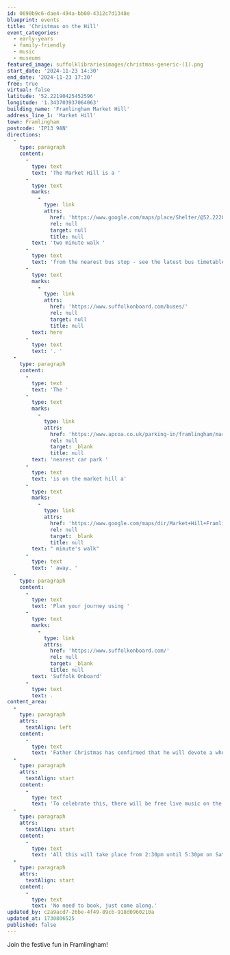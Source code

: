 ```yaml
---
id: 0690b9c6-dae4-494a-bb00-4312c7d1348e
blueprint: events
title: 'Christmas on the Hill'
event_categories:
  - early-years
  - family-friendly
  - music
  - museums
featured_image: suffolklibrariesimages/christmas-generic-(1).png
start_date: '2024-11-23 14:30'
end_date: '2024-11-23 17:30'
free: true
virtual: false
latitude: '52.22190425452596'
longitude: '1.343703937064063'
building_name: 'Framlingham Market Hill'
address_line_1: 'Market Hill'
town: Framlingham
postcode: 'IP13 9AN'
directions:
  -
    type: paragraph
    content:
      -
        type: text
        text: 'The Market Hill is a '
      -
        type: text
        marks:
          -
            type: link
            attrs:
              href: 'https://www.google.com/maps/place/Shelter/@52.2220864,1.3408988,18z/data=!4m23!1m16!4m15!1m6!1m2!1s0x47d99035eb223daf:0xc0878a8369b6f12a!2sMarket+Hill+Framlingham!2m2!1d1.3426578!2d52.2220334!1m6!1m2!1s0x47d990358b977939:0xbb0a15b2f50efab2!2sShelter,+Framlingham,+Woodbridge+IP13+9HN!2m2!1d1.34172!2d52.222336!3e2!3m5!1s0x47d990358b977939:0xbb0a15b2f50efab2!8m2!3d52.222336!4d1.34172!16s%2Fg%2F1q67d7fzp?entry=ttu&g_ep=EgoyMDI0MTAyOS4wIKXMDSoASAFQAw%3D%3D'
              rel: null
              target: null
              title: null
        text: 'two minute walk '
      -
        type: text
        text: 'from the nearest bus stop - see the latest bus timetables '
      -
        type: text
        marks:
          -
            type: link
            attrs:
              href: 'https://www.suffolkonboard.com/buses/'
              rel: null
              target: null
              title: null
        text: here
      -
        type: text
        text: '. '
  -
    type: paragraph
    content:
      -
        type: text
        text: 'The '
      -
        type: text
        marks:
          -
            type: link
            attrs:
              href: 'https://www.apcoa.co.uk/parking-in/framlingham/market-hill-framlingham/'
              rel: null
              target: _blank
              title: null
        text: 'nearest car park '
      -
        type: text
        text: 'is on the market hill a'
      -
        type: text
        marks:
          -
            type: link
            attrs:
              href: 'https://www.google.com/maps/dir/Market+Hill+Framlingham/Parking+lot,+Framlingham,+Woodbridge/@52.2218263,1.3414869,18z/data=!3m1!4b1!4m14!4m13!1m5!1m1!1s0x47d99035eb223daf:0xc0878a8369b6f12a!2m2!1d1.3426578!2d52.2220334!1m5!1m1!1s0x47d99035ef049e81:0x7d8b2783bd88258c!2m2!1d1.3423482!2d52.2216218!3e2?entry=ttu&g_ep=EgoyMDI0MTAyOS4wIKXMDSoASAFQAw%3D%3D'
              rel: null
              target: _blank
              title: null
        text: " minute's walk"
      -
        type: text
        text: ' away. '
  -
    type: paragraph
    content:
      -
        type: text
        text: 'Plan your journey using '
      -
        type: text
        marks:
          -
            type: link
            attrs:
              href: 'https://www.suffolkonboard.com/'
              rel: null
              target: _blank
              title: null
        text: 'Suffolk Onboard'
      -
        type: text
        text: .
content_area:
  -
    type: paragraph
    attrs:
      textAlign: left
    content:
      -
        type: text
        text: 'Father Christmas has confirmed that he will devote a whole afternoon of his busy schedule entirely to Framlingham and rumour has it that he may even be found walking on the Castle Walls around 2pm- not a sight to be missed.'
  -
    type: paragraph
    attrs:
      textAlign: start
    content:
      -
        type: text
        text: 'To celebrate this, there will be free live music on the Market Hill and free admission to Framlingham Castle and the Lanman Museum for residents of the town (with ID proof of address) and a Charity Raffle in aid of the Framlingham Guides & Scout Group with generous prize donations from businesses across the town.'
  -
    type: paragraph
    attrs:
      textAlign: start
    content:
      -
        type: text
        text: 'All this will take place from 2:30pm until 5:30pm on Saturday 23rd November. The afternoon will culminate with the switching on of the Christmas lights in Market Hill.'
  -
    type: paragraph
    attrs:
      textAlign: start
    content:
      -
        type: text
        text: 'No need to book, just come along.'
updated_by: c2a9acd7-26be-4f49-89cb-918d0960210a
updated_at: 1730806525
published: false
---
```

Join the festive fun in Framlingham!